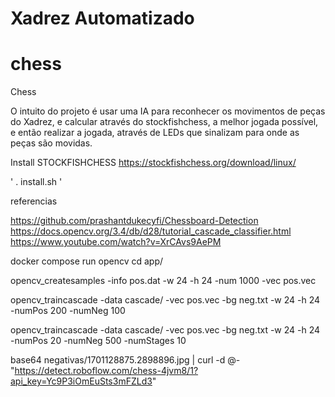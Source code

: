 # Xadrez Automatizado

# chess
Chess

O intuito do projeto é usar uma IA para reconhecer os movimentos de peças do Xadrez, e calcular através do stockfishchess, a melhor jogada possível, e então realizar a jogada, através de LEDs que sinalizam para onde as peças são movidas.

Install STOCKFISHCHESS https://stockfishchess.org/download/linux/

'
. install.sh
'

referencias

https://github.com/prashantdukecyfi/Chessboard-Detection
https://docs.opencv.org/3.4/db/d28/tutorial_cascade_classifier.html
https://www.youtube.com/watch?v=XrCAvs9AePM

docker compose run opencv
cd app/

opencv_createsamples -info pos.dat -w 24 -h 24 -num 1000 -vec pos.vec

opencv_traincascade -data cascade/ -vec pos.vec -bg neg.txt -w 24 -h 24 -numPos 200 -numNeg 100

opencv_traincascade -data cascade/ -vec pos.vec -bg neg.txt -w 24 -h 24 -numPos 20 -numNeg 500 -numStages 10

base64 negativas/1701128875.2898896.jpg | curl -d @- "https://detect.roboflow.com/chess-4jvm8/1?api_key=Yc9P3iOmEuSts3mFZLd3"
